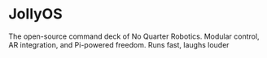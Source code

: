 # JollyOS
The open-source command deck of No Quarter Robotics. Modular control, AR integration, and Pi-powered freedom. Runs fast, laughs louder
